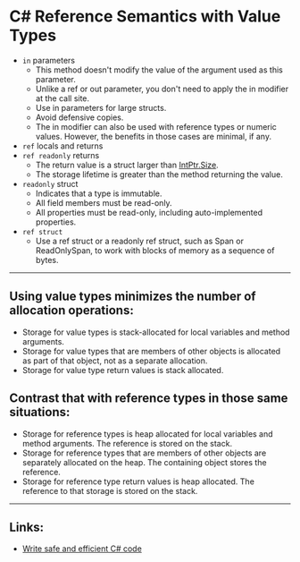 # C# Reference Semantics with Value Types
* `in` parameters
  - This method doesn't modify the value of the argument used as this parameter.
  - Unlike a ref or out parameter, you don't need to apply the in modifier at the call site.
  - Use in parameters for large structs.
  - Avoid defensive copies.
  - The in modifier can also be used with reference types or numeric values. However, the benefits in those cases are minimal, if any.
* `ref` locals and returns
* `ref readonly` returns
  - The return value is a struct larger than [IntPtr.Size](https://learn.microsoft.com/en-us/dotnet/api/system.intptr.size?view=net-6.0).
  - The storage lifetime is greater than the method returning the value.
* `readonly` struct
  - Indicates that a type is immutable.
  - All field members must be read-only.
  - All properties must be read-only, including auto-implemented properties.  
* `ref struct`
  - Use a ref struct or a readonly ref struct, such as Span<T> or ReadOnlySpan<T>, to work with blocks of memory as a sequence of bytes.
  
---
## Using value types minimizes the number of allocation operations:
*  Storage for value types is stack-allocated for local variables and method arguments.
*  Storage for value types that are members of other objects is allocated as part of that object, not as a separate allocation.
*  Storage for value type return values is stack allocated.

## Contrast that with reference types in those same situations:
* Storage for reference types is heap allocated for local variables and method arguments. The reference is stored on the stack.
* Storage for reference types that are members of other objects are separately allocated on the heap. The containing object stores the reference.
* Storage for reference type return values is heap allocated. The reference to that storage is stored on the stack.
---
## Links:
* [Write safe and efficient C# code](https://learn.microsoft.com/en-us/dotnet/csharp/write-safe-efficient-code)
